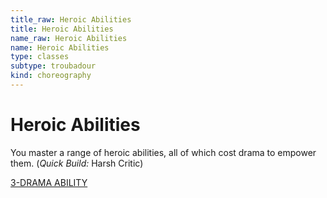 ```yaml
---
title_raw: Heroic Abilities
title: Heroic Abilities
name_raw: Heroic Abilities
name: Heroic Abilities
type: classes
subtype: troubadour
kind: choreography
---
```


# Heroic Abilities

You master a range of heroic abilities, all of which cost drama to empower them. (*Quick Build:* Harsh Critic)

[3-DRAMA ABILITY](./3-Drama%20Ability.md)
